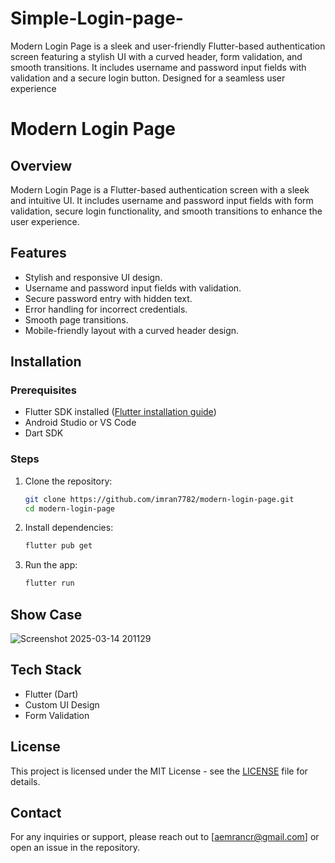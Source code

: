 # Simple-Login-page-
Modern Login Page is a sleek and user-friendly Flutter-based authentication screen featuring a stylish UI with a curved header, form validation, and smooth transitions. It includes username and password input fields with validation and a secure login button. Designed for a seamless user experience
# Modern Login Page

## Overview
Modern Login Page is a Flutter-based authentication screen with a sleek and intuitive UI. It includes username and password input fields with form validation, secure login functionality, and smooth transitions to enhance the user experience.

## Features
- Stylish and responsive UI design.
- Username and password input fields with validation.
- Secure password entry with hidden text.
- Error handling for incorrect credentials.
- Smooth page transitions.
- Mobile-friendly layout with a curved header design.

## Installation
### Prerequisites
- Flutter SDK installed ([Flutter installation guide](https://flutter.dev/docs/get-started/install))
- Android Studio or VS Code
- Dart SDK

### Steps
1. Clone the repository:
   ```sh
   git clone https://github.com/imran7782/modern-login-page.git
   cd modern-login-page
   ```
2. Install dependencies:
   ```sh
   flutter pub get
   ```
3. Run the app:
   ```sh
   flutter run
   ```

## Show Case

![Screenshot 2025-03-14 201129](https://github.com/user-attachments/assets/246099c3-c974-47d7-9c81-2915419c11a1)

## Tech Stack
- Flutter (Dart)
- Custom UI Design
- Form Validation



## License
This project is licensed under the MIT License - see the [LICENSE](LICENSE) file for details.

## Contact
For any inquiries or support, please reach out to [aemrancr@gmail.com] or open an issue in the repository.
